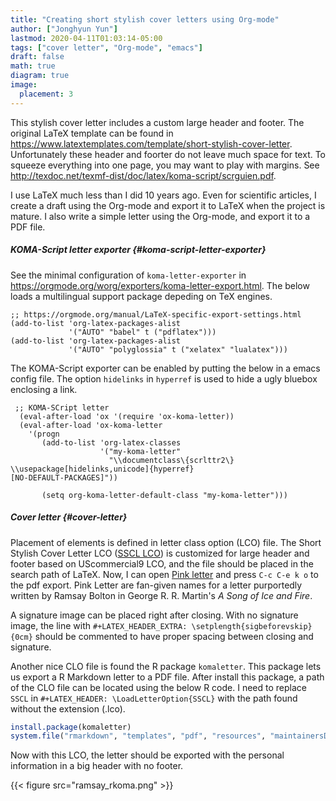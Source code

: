 ```yaml
---
title: "Creating short stylish cover letters using Org-mode"
author: ["Jonghyun Yun"]
lastmod: 2020-04-11T01:03:14-05:00
tags: ["cover letter", "Org-mode", "emacs"]
draft: false
math: true
diagram: true
image:
  placement: 3
---
```


This stylish cover letter includes a custom large header and footer. The original LaTeX
template can be found in
<https://www.latextemplates.com/template/short-stylish-cover-letter>.
Unfortunately
these header and foorter do not leave much space for text. To squeeze everything into one page, you may want to play with margins.
See <http://texdoc.net/texmf-dist/doc/latex/koma-script/scrguien.pdf>.

I use LaTeX much less than I did 10 years ago. Even for scientific articles, I create a draft using the Org-mode and export it to LaTeX when the project is mature. I also write a simple letter using the Org-mode, and export it to a PDF file.


##### KOMA-Script letter exporter {#koma-script-letter-exporter}

See the minimal configuration of `koma-letter-exporter` in
<https://orgmode.org/worg/exporters/koma-letter-export.html>.
The below loads a
multilingual support package depeding on TeX engines.

```emacs-lisp
;; https://orgmode.org/manual/LaTeX-specific-export-settings.html
(add-to-list 'org-latex-packages-alist
             '("AUTO" "babel" t ("pdflatex")))
(add-to-list 'org-latex-packages-alist
             '("AUTO" "polyglossia" t ("xelatex" "lualatex")))
```

The KOMA-Script exporter can be enabled by putting the below in a emacs config file. The option `hidelinks` in `hyperref` is used to hide a ugly bluebox enclosing a link.

```emacs-lisp
 ;; KOMA-SCript letter
  (eval-after-load 'ox '(require 'ox-koma-letter))
  (eval-after-load 'ox-koma-letter
    '(progn
       (add-to-list 'org-latex-classes
                    '("my-koma-letter"
                      "\\documentclass\{scrlttr2\}
\\usepackage[hidelinks,unicode]{hyperref}
[NO-DEFAULT-PACKAGES]"))

       (setq org-koma-letter-default-class "my-koma-letter")))
```


##### Cover letter {#cover-letter}

Placement of elements is defined in letter class option (LCO) file. The Short
Stylish Cover Letter LCO ([SSCL LCO](SSCL.lco)) is customized for large header and footer based on
UScommercial9 LCO, and the file should be placed in the search path of LaTeX.
Now, I can open [Pink letter](ramsay.org) and press `C-c C-e k o` to the pdf export.
Pink Letter are fan-given names for a letter purportedly written by Ramsay Bolton in George R. R. Martin's _A Song of Ice and Fire_.

A signature image can be placed right after closing. With no signature image, the line with
`#+LATEX_HEADER_EXTRA: \setplength{sigbeforevskip}{0cm}` should be commented to have proper spacing between closing and signature.

Another nice CLO file is found the R package `komaletter`. This package lets us export a R Markdown letter to a PDF file. After install this package, a path of the CLO file can be located using the below R code. I need to replace `SSCL` in `#+LATEX_HEADER: \LoadLetterOption{SSCL}` with the path found without the extension (.lco).

```R
install.package(komaletter)
system.file("rmarkdown", "templates", "pdf", "resources", "maintainersDelight.lco", package="komaletter")
```

Now with this LCO, the letter should be exported with the personal information in a big header with no footer.

{{< figure src="ramsay_rkoma.png" >}}
